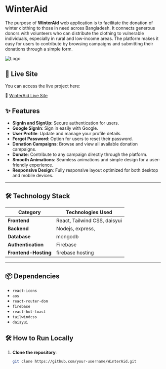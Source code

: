 # WinterAid

The purpose of **WinterAid** web application is to facilitate the donation of winter clothing to those in need across Bangladesh. It connects generous donors with volunteers who can distribute the clothing to vulnerable individuals, especially in rural and low-income areas. The platform makes it easy for users to contribute by browsing campaigns and submitting their donations through a simple form.

![Logo](https://i.ibb.co/com/6N5q78F/logo.png)

## 🚀 **Live Site**

You can access the live project here:

🔗 [WinterAid Live Site](https://tangerine-kleicha-177215.netlify.app/)

## ✨ **Features**

- **SignIn and SignUp**: Secure authentication for users.
- **Google SignIn**: Sign in easily with Google.
- **User Profile**: Update and manage your profile details.
- **Forgot Password**: Option for users to reset their password.
- **Donation Campaigns**: Browse and view all available donation campaigns.
- **Donate**: Contribute to any campaign directly through the platform.
- **Smooth Animations**: Seamless animations and simple design for a user-friendly experience.
- **Responsive Design**: Fully responsive layout optimized for both desktop and mobile devices.

---

## 🛠️ Technology Stack

| Category           | Technologies Used                                               |
| ------------------ | --------------------------------------------------------------- |
| **Frontend**       |  React, Tailwind CSS, daisyui                                   |
| **Backend**        | Nodejs, express,                                                |
| **Database**       | mongodb                                                         |
| **Authentication** | Firebase                                                        |
| **Frontend-Hosting**        | firebase hosting                                                          |

---

## 📦 **Dependencies**

- `react-icons`
- `aos`
- `react-router-dom`
- `firebase`
- `react-hot-toast`
- `tailwindcss`
- `daisyui`


## 🛠️ **How to Run Locally**

1. **Clone the repository**:
   ```bash
   git clone https://github.com/your-username/WinterAid.git

